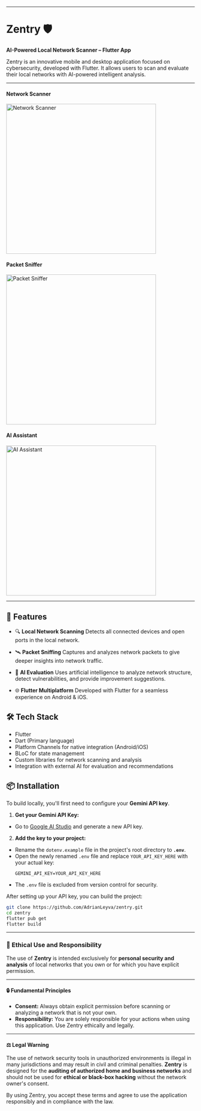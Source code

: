 -----

# Zentry 🛡️

**AI-Powered Local Network Scanner – Flutter App**

Zentry is an innovative mobile and desktop application focused on cybersecurity, developed with Flutter. It allows users to scan and evaluate their local networks with AI-powered intelligent analysis.

-----

#### Network Scanner
<img src="assets/network_scanner.gif" alt="Network Scanner" width="400"/>

#### Packet Sniffer
<img src="assets/packet_sniffer.gif" alt="Packet Sniffer" width="400"/>

#### AI Assistant
<img src="assets/ai_assistant.gif" alt="AI Assistant" width="400"/>

-----

## 🚀 Features

- 🔍 **Local Network Scanning** Detects all connected devices and open ports in the local network.

- 🛰️ **Packet Sniffing** Captures and analyzes network packets to give deeper insights into network traffic.

- 🧠 **AI Evaluation** Uses artificial intelligence to analyze network structure, detect vulnerabilities, and provide improvement suggestions.

- 🌐 **Flutter Multiplatform** Developed with Flutter for a seamless experience on Android & iOS.

## 🛠️ Tech Stack

- Flutter
- Dart (Primary language)
- Platform Channels for native integration (Android/iOS)
- BLoC for state management
- Custom libraries for network scanning and analysis
- Integration with external AI for evaluation and recommendations

## 📦 Installation

To build locally, you'll first need to configure your **Gemini API key**.

1.  **Get your Gemini API Key:**

<!-- end list -->

* Go to [Google AI Studio](https://aistudio.google.com/app/apikey) and generate a new API key.

<!-- end list -->

2.  **Add the key to your project:**

<!-- end list -->

* Rename the `dotenv.example` file in the project's root directory to **`.env`**.
* Open the newly renamed `.env` file and replace `YOUR_API_KEY_HERE` with your actual key:
  ```
  GEMINI_API_KEY=YOUR_API_KEY_HERE
  ```
* The `.env` file is excluded from version control for security.

After setting up your API key, you can build the project:

```bash
git clone https://github.com/AdrianLeyva/zentry.git
cd zentry
flutter pub get
flutter build
```

-----

### 🤝 Ethical Use and Responsibility

The use of **Zentry** is intended exclusively for **personal security and analysis** of local networks that you own or for which you have explicit permission.

-----

#### 🔒 Fundamental Principles

* **Consent:** Always obtain explicit permission before scanning or analyzing a network that is not your own.
* **Responsibility:** You are solely responsible for your actions when using this application. Use Zentry ethically and legally.

-----

#### ⚖️ Legal Warning

The use of network security tools in unauthorized environments is illegal in many jurisdictions and may result in civil and criminal penalties. **Zentry** is designed for the **auditing of authorized home and business networks** and should not be used for **ethical or black-box hacking** without the network owner's consent.

By using Zentry, you accept these terms and agree to use the application responsibly and in compliance with the law.